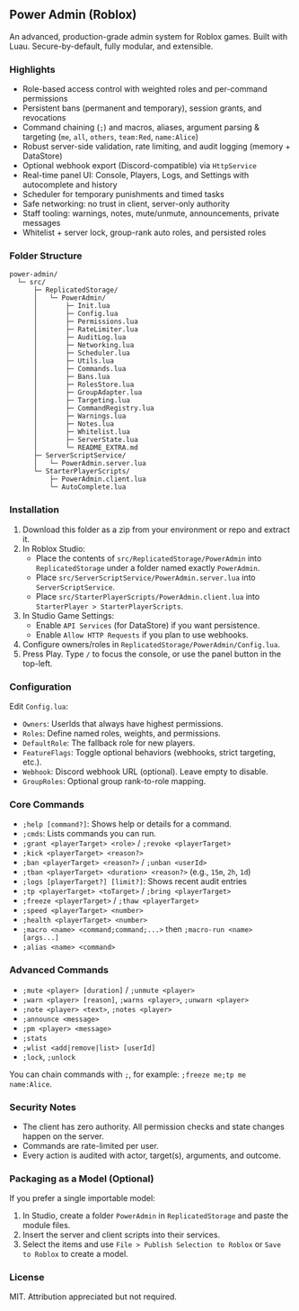 ## Power Admin (Roblox)

An advanced, production-grade admin system for Roblox games. Built with Luau. Secure-by-default, fully modular, and extensible.

### Highlights
- Role-based access control with weighted roles and per-command permissions
- Persistent bans (permanent and temporary), session grants, and revocations
- Command chaining (`;`) and macros, aliases, argument parsing & targeting (`me`, `all`, `others`, `team:Red`, `name:Alice`)
- Robust server-side validation, rate limiting, and audit logging (memory + DataStore)
- Optional webhook export (Discord-compatible) via `HttpService`
- Real-time panel UI: Console, Players, Logs, and Settings with autocomplete and history
- Scheduler for temporary punishments and timed tasks
- Safe networking: no trust in client, server-only authority
- Staff tooling: warnings, notes, mute/unmute, announcements, private messages
- Whitelist + server lock, group-rank auto roles, and persisted roles

### Folder Structure
```
power-admin/
  └─ src/
      ├─ ReplicatedStorage/
      │   └─ PowerAdmin/
      │       ├─ Init.lua
      │       ├─ Config.lua
      │       ├─ Permissions.lua
      │       ├─ RateLimiter.lua
      │       ├─ AuditLog.lua
      │       ├─ Networking.lua
      │       ├─ Scheduler.lua
      │       ├─ Utils.lua
      │       ├─ Commands.lua
      │       ├─ Bans.lua
      │       ├─ RolesStore.lua
      │       ├─ GroupAdapter.lua
      │       ├─ Targeting.lua
      │       ├─ CommandRegistry.lua
      │       ├─ Warnings.lua
      │       ├─ Notes.lua
      │       ├─ Whitelist.lua
      │       ├─ ServerState.lua
      │       └─ README_EXTRA.md
      ├─ ServerScriptService/
      │   └─ PowerAdmin.server.lua
      └─ StarterPlayerScripts/
          ├─ PowerAdmin.client.lua
          └─ AutoComplete.lua
```

### Installation
1. Download this folder as a zip from your environment or repo and extract it.
2. In Roblox Studio:
   - Place the contents of `src/ReplicatedStorage/PowerAdmin` into `ReplicatedStorage` under a folder named exactly `PowerAdmin`.
   - Place `src/ServerScriptService/PowerAdmin.server.lua` into `ServerScriptService`.
   - Place `src/StarterPlayerScripts/PowerAdmin.client.lua` into `StarterPlayer > StarterPlayerScripts`.
3. In Studio Game Settings:
   - Enable `API Services` (for DataStore) if you want persistence.
   - Enable `Allow HTTP Requests` if you plan to use webhooks.
4. Configure owners/roles in `ReplicatedStorage/PowerAdmin/Config.lua`.
5. Press Play. Type `/` to focus the console, or use the panel button in the top-left.

### Configuration
Edit `Config.lua`:
- `Owners`: UserIds that always have highest permissions.
- `Roles`: Define named roles, weights, and permissions.
- `DefaultRole`: The fallback role for new players.
- `FeatureFlags`: Toggle optional behaviors (webhooks, strict targeting, etc.).
- `Webhook`: Discord webhook URL (optional). Leave empty to disable.
- `GroupRoles`: Optional group rank-to-role mapping.

### Core Commands
- `;help [command?]`: Shows help or details for a command.
- `;cmds`: Lists commands you can run.
- `;grant <playerTarget> <role>` / `;revoke <playerTarget>`
- `;kick <playerTarget> <reason?>`
- `;ban <playerTarget> <reason?>` / `;unban <userId>`
- `;tban <playerTarget> <duration> <reason?>` (e.g., `15m`, `2h`, `1d`)
- `;logs [playerTarget?] [limit?]`: Shows recent audit entries
- `;tp <playerTarget> <toTarget>` / `;bring <playerTarget>`
- `;freeze <playerTarget>` / `;thaw <playerTarget>`
- `;speed <playerTarget> <number>`
- `;health <playerTarget> <number>`
- `;macro <name> <command;command;...>` then `;macro-run <name> [args...]`
- `;alias <name> <command>`

### Advanced Commands
- `;mute <player> [duration]` / `;unmute <player>`
- `;warn <player> [reason]`, `;warns <player>`, `;unwarn <player>`
- `;note <player> <text>`, `;notes <player>`
- `;announce <message>`
- `;pm <player> <message>`
- `;stats`
- `;wlist <add|remove|list> [userId]`
- `;lock`, `;unlock`

You can chain commands with `;`, for example: `;freeze me;tp me name:Alice`.

### Security Notes
- The client has zero authority. All permission checks and state changes happen on the server.
- Commands are rate-limited per user.
- Every action is audited with actor, target(s), arguments, and outcome.

### Packaging as a Model (Optional)
If you prefer a single importable model:
1. In Studio, create a folder `PowerAdmin` in `ReplicatedStorage` and paste the module files.
2. Insert the server and client scripts into their services.
3. Select the items and use `File > Publish Selection to Roblox` or `Save to Roblox` to create a model.

### License
MIT. Attribution appreciated but not required.

